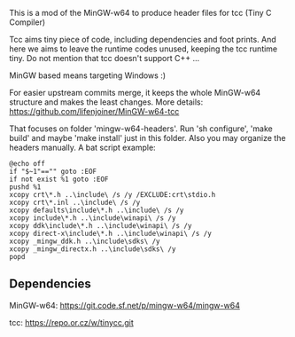 This is a mod of the MinGW-w64 to produce header files for tcc (Tiny C Compiler)

Tcc aims tiny piece of code, including dependencies and foot prints. And here we aims to leave the runtime codes unused, keeping the tcc runtime tiny. Do not mention that tcc doesn't support C++ ...

MinGW based means targeting Windows :)

For easier upstream commits merge, it keeps the whole MinGW-w64 structure and makes the least changes. More details: https://github.com/lifenjoiner/MinGW-w64-tcc

That focuses on folder 'mingw-w64-headers'. Run 'sh configure', 'make build' and maybe 'make install' just in this folder. Also you may organize the headers manually. A bat script example:
```
@echo off
if "$~1"=="" goto :EOF
if not exist %1 goto :EOF
pushd %1
xcopy crt\*.h ..\include\ /s /y /EXCLUDE:crt\stdio.h
xcopy crt\*.inl ..\include\ /s /y
xcopy defaults\include\*.h ..\include\ /s /y
xcopy include\*.h ..\include\winapi\ /s /y
xcopy ddk\include\*.h ..\include\winapi\ /s /y
xcopy direct-x\include\*.h ..\include\winapi\ /s /y
xcopy _mingw_ddk.h ..\include\sdks\ /y
xcopy _mingw_directx.h ..\include\sdks\ /y
popd
```

## Dependencies
MinGW-w64: https://git.code.sf.net/p/mingw-w64/mingw-w64

tcc: https://repo.or.cz/w/tinycc.git

